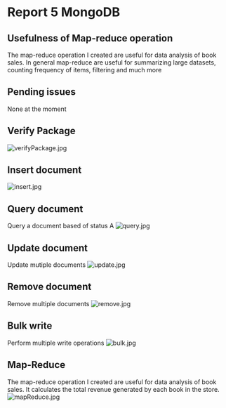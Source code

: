 # Report 5 MongoDB

## Usefulness of Map-reduce operation
The map-reduce operation I created are useful for data analysis of book sales.
In general map-reduce are useful for summarizing large datasets, counting frequency of items, filtering and much more

## Pending issues
None at the moment

## Verify Package
![verifyPackage.jpg](..%2F..%2FUsers%2FJohn%2FDownloads%2FverifyPackage.jpg)

## Insert document
![insert.jpg](..%2F..%2FUsers%2FJohn%2FDownloads%2Finsert.jpg)

## Query document
Query a document based of status A
![query.jpg](..%2F..%2FUsers%2FJohn%2FDownloads%2Fquery.jpg)

## Update document
Update mutiple documents
![update.jpg](..%2F..%2FUsers%2FJohn%2FDownloads%2Fupdate.jpg)

## Remove document
Remove multiple documents
![remove.jpg](..%2F..%2FUsers%2FJohn%2FDownloads%2Fremove.jpg)

## Bulk write
Perform multiple write operations
![bulk.jpg](..%2F..%2FUsers%2FJohn%2FDownloads%2Fbulk.jpg)

## Map-Reduce
The map-reduce operation I created are useful for data analysis of book sales. It calculates the total revenue generated by each book in the store.
![mapReduce.jpg](..%2F..%2FUsers%2FJohn%2FDownloads%2FmapReduce.jpg)